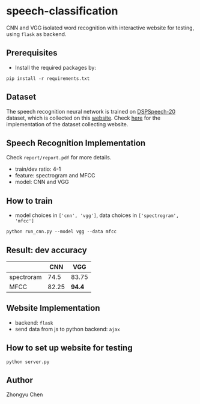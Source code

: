 # speech-classification

CNN and VGG isolated word recognition with interactive website for testing, using `flask` as backend.

## Prerequisites

* Install the required packages by:
```angular2
pip install -r requirements.txt
```

## Dataset

The speech recognition neural network is trained on [DSPSpeech-20](https://github.com/czhongyu/DSPSpeech-20) dataset,
which is collected on this [website](https://czhongyu.github.io/audio-collector/). 
Check [here](https://github.com/czhongyu/audio-collector) for the implementation of the dataset collecting website.

## Speech Recognition Implementation

Check `report/report.pdf` for more details.

* train/dev ratio: 4-1
* feature: spectrogram and MFCC
* model: CNN and VGG

## How to train

* model choices in `['cnn', 'vgg']`, data choices in `['spectrogram', 'mfcc']`
```angular2
python run_cnn.py --model vgg --data mfcc
```

## Result: dev accuracy

| | CNN | VGG |
| ------ | ------ | ------ |
| spectroram| 74.5 | 83.75|
| MFCC | 82.25 | __94.4__ |

## Website Implementation

* backend: `flask`
* send data from js to python backend: `ajax`

## How to set up website for testing

```angular2
python server.py
```

## Author

Zhongyu Chen
